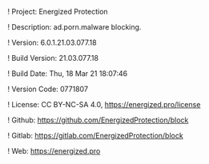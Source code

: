 ! Project: Energized Protection

! Description: ad.porn.malware blocking.

! Version: 6.0.1.21.03.077.18

! Build Version: 21.03.077.18

! Build Date: Thu, 18 Mar 21 18:07:46

! Version Code: 0771807

! License: CC BY-NC-SA 4.0, https://energized.pro/license

! Github: https://github.com/EnergizedProtection/block

! Gitlab: https://gitlab.com/EnergizedProtection/block


! Web: https://energized.pro
